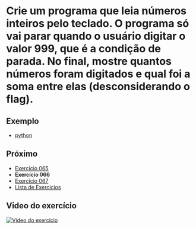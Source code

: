 # Crie um programa que leia números inteiros pelo teclado. O programa só vai parar quando o usuário digitar o valor 999, que é a condição de parada. No final, mostre quantos números foram digitados e qual foi a soma entre elas (desconsiderando o flag).

## Exemplo

- [python](python)

## Próximo

- [Exercício 065](../065)
- **Exercício 066**
- [Exercício 067](../067)
- [Lista de Exercicios](../)

## Video do exercício

[![Video do exercício](https://img.youtube.com/vi/d2ug6quC1bk/maxresdefault.jpg)](https://youtu.be/d2ug6quC1bk)
